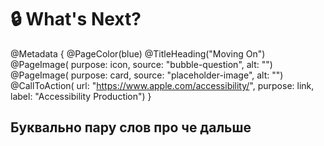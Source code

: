 # 🔒 What's Next?

@Metadata {
    @PageColor(blue)
    @TitleHeading("Moving On")
    @PageImage(
               purpose: icon, 
               source: "bubble-question", 
               alt: "")
    @PageImage(
               purpose: card, 
               source: "placeholder-image", 
               alt: "")
    @CallToAction(
                url: "https://www.apple.com/accessibility/",
                purpose: link, 
                label: "Accessibility Production")
}

## Буквально пару слов про че дальше

